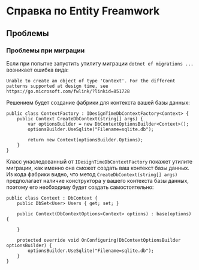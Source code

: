 # Справка по Entity Freamwork


## Проблемы


### Проблемы при миграции


Если при попытке запустить утилиту миграции `dotnet ef migrations ...` возникает ошибка вида:
```
Unable to create an object of type 'Context'. For the different patterns supported at design time, see https://go.microsoft.com/fwlink/?linkid=851728
```
Решением будет создание фабрики для контекста вашей базы данных:

```
public class ContextFactory : IDesignTimeDbContextFactory<Context> {
    public Context CreateDbContext(string[] args) {
        var optionsBuilder = new DbContextOptionsBuilder<Context>();
        optionsBuilder.UseSqlite("Filename=sqlite.db");

        return new Context(optionsBuilder.Options);
    }
} 
```
Класс унаследованный от `IDesignTimeDbContextFactory` покажет утилите миграции, как именно она сможет создать ваш контекст базы данных. 
Из кода фабрики видно, что метод `CreateDbContext(string[] args)` предполагает наличие конструктора у вашего контекста базы данных, 
поэтому его необходиму будет создать самостоятельно:

```
public class Context : DbContext {
    public DbSet<User> Users { get; set; }

    public Context(DbContextOptions<Context> options) : base(options) {

    }

    protected override void OnConfiguring(DbContextOptionsBuilder optionsBuilder) {
        optionsBuilder.UseSqlite("Filename=sqlite.db");
    }
}
```
